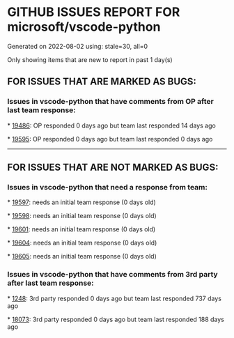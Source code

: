 
# GITHUB ISSUES REPORT FOR microsoft/vscode-python


Generated on 2022-08-02 using: stale=30, all=0


Only showing items that are new to report in past 1 day(s)


## FOR ISSUES THAT ARE MARKED AS BUGS:


### Issues in vscode-python that have comments from OP after last team response:


\* [19486](https://github.com/microsoft/vscode-python/issues/19486 " Test Discovery fails with ModuleNotFoundError while command is working on console"): OP responded 0 days ago but team last responded 14 days ago

\* [19595](https://github.com/microsoft/vscode-python/issues/19595 "python unittests in one file report wont run"): OP responded 0 days ago but team last responded 0 days ago

---

## FOR ISSUES THAT ARE NOT MARKED AS BUGS:


### Issues in vscode-python that need a response from team:


\* [19597](https://github.com/microsoft/vscode-python/issues/19597 "Python Debugger Doesn't Stop on Breakpoint"): needs an initial team response (0 days old)

\* [19598](https://github.com/microsoft/vscode-python/issues/19598 "data viewer is broken, fails to load data while debugging"): needs an initial team response (0 days old)

\* [19601](https://github.com/microsoft/vscode-python/issues/19601 "VS Code preview does not reload code on restart"): needs an initial team response (0 days old)

\* [19604](https://github.com/microsoft/vscode-python/issues/19604 "data viewer right click is broken"): needs an initial team response (0 days old)

\* [19605](https://github.com/microsoft/vscode-python/issues/19605 "One error pops up &quot;The Pylance server crashed 5 times in the last 3 minutes. The server will not be restarted. &quot;"): needs an initial team response (0 days old)

### Issues in vscode-python that have comments from 3rd party after last team response:


\* [1248](https://github.com/microsoft/vscode-python/issues/1248 "Can't expand to check the data of a Variable when debugging pytorch code"): 3rd party responded 0 days ago but team last responded 737 days ago

\* [18073](https://github.com/microsoft/vscode-python/issues/18073 "Drop the soft dependency on Jupyter"): 3rd party responded 0 days ago but team last responded 188 days ago
